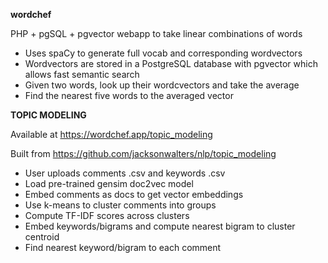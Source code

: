**wordchef**

PHP + pgSQL + pgvector webapp to take linear combinations of words

- Uses spaCy to generate full vocab and corresponding wordvectors
- Wordvectors are stored in a PostgreSQL database with pgvector which allows fast semantic search
- Given two words, look up their wordcvectors and take the average
- Find the nearest five words to the averaged vector

**TOPIC MODELING**

Available at https://wordchef.app/topic_modeling

Built from https://github.com/jacksonwalters/nlp/topic_modeling

- User uploads comments .csv and keywords .csv
- Load pre-trained gensim doc2vec model
- Embed comments as docs to get vector embeddings
- Use k-means to cluster comments into groups
- Compute TF-IDF scores across clusters
- Embed keywords/bigrams and compute nearest bigram to cluster centroid
- Find nearest keyword/bigram to each comment
